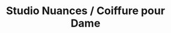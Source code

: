 ---
title: "Studio Nuances / Coiffure pour Dame"
url: /repentigny/studio-nuances-coiffure-pour-dame/
shop: hairdresser
---